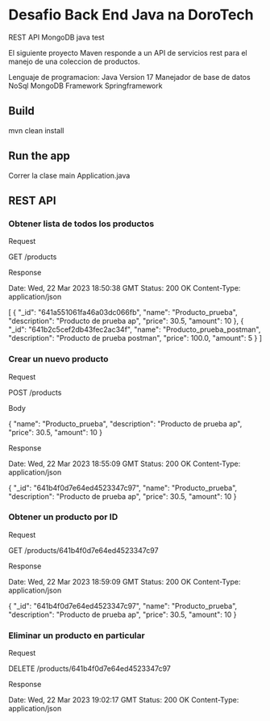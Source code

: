 # Desafio Back End Java na DoroTech

REST API MongoDB java test

El siguiente proyecto Maven responde a un API de servicios rest para el manejo de una coleccion de productos.

Lenguaje de programacion: Java Version 17 Manejador de base de datos NoSql MongoDB Framework Springframework

## Build

mvn clean install

## Run the app

Correr la clase main Application.java

## REST API

### Obtener lista de todos los productos

Request

GET /products

Response

Date: Wed, 22 Mar 2023 18:50:38 GMT Status: 200 OK Content-Type: application/json

[
    {
        "_id": "641a551061fa46a03dc066fb",
        "name": "Producto_prueba",
        "description": "Producto de prueba ap",
        "price": 30.5,
        "amount": 10 
    }, 
    {
        "_id": "641b2c5cef2db43fec2ac34f",
        "name": "Producto_prueba_postman",
        "description": "Producto de prueba postman",
        "price": 100.0,
        "amount": 5 
    }
]

### Crear un nuevo producto

Request

POST /products

Body

{
    "name": "Producto_prueba",
    "description": "Producto de prueba ap",
    "price": 30.5,
    "amount": 10
}

Response

Date: Wed, 22 Mar 2023 18:55:09 GMT Status: 200 OK Content-Type: application/json

{
    "_id": "641b4f0d7e64ed4523347c97",
    "name": "Producto_prueba",
    "description": "Producto de prueba ap",
    "price": 30.5,
    "amount": 10
}

### Obtener un producto por ID

Request

GET /products/641b4f0d7e64ed4523347c97

Response

Date: Wed, 22 Mar 2023 18:59:09 GMT Status: 200 OK Content-Type: application/json

{
    "_id": "641b4f0d7e64ed4523347c97",
    "name": "Producto_prueba",
    "description": "Producto de prueba ap",
    "price": 30.5,
    "amount": 10
}

### Eliminar un producto en particular

Request

DELETE /products/641b4f0d7e64ed4523347c97

Response

Date: Wed, 22 Mar 2023 19:02:17 GMT Status: 200 OK Content-Type: application/json

